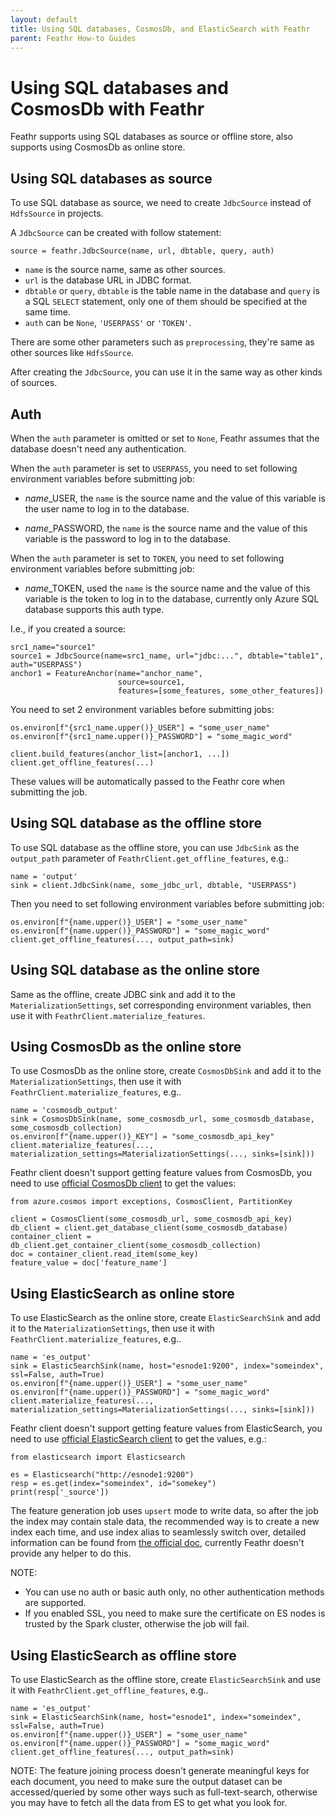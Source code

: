 ```yaml
---
layout: default
title: Using SQL databases, CosmosDb, and ElasticSearch with Feathr
parent: Feathr How-to Guides
---
```


# Using SQL databases and CosmosDb with Feathr

Feathr supports using SQL databases as source or offline store, also supports using CosmosDb as online store.

## Using SQL databases as source

To use SQL database as source, we need to create `JdbcSource` instead of `HdfsSource` in projects.

A `JdbcSource` can be created with follow statement:

```
source = feathr.JdbcSource(name, url, dbtable, query, auth)
```

* `name` is the source name, same as other sources.
* `url` is the database URL in JDBC format.
* `dbtable` or `query`, `dbtable` is the table name in the database and `query` is a SQL `SELECT` statement, only one of them should be specified at the same time.
* `auth` can be `None`, `'USERPASS'` or `'TOKEN'`.

There are some other parameters such as `preprocessing`, they're same as other sources like `HdfsSource`.

After creating the `JdbcSource`, you can use it in the same way as other kinds of sources.

## Auth

When the `auth` parameter is omitted or set to `None`, Feathr assumes that the database doesn't need any authentication.

When the `auth` parameter is set to `USERPASS`, you need to set following environment variables before submitting job:

* *name*_USER, the `name` is the source name and the value of this variable is the user name to log in to the database.

* *name*_PASSWORD, the `name` is the source name and the value of this variable is the password to log in to the database.

When the `auth` parameter is set to `TOKEN`, you need to set following environment variables before submitting job:

* *name*_TOKEN, used the `name` is the source name and the value of this variable is the token to log in to the database, currently only Azure SQL database supports this auth type.

I.e., if you created a source:

```
src1_name="source1"
source1 = JdbcSource(name=src1_name, url="jdbc:...", dbtable="table1", auth="USERPASS")
anchor1 = FeatureAnchor(name="anchor_name",
                        source=source1,
                        features=[some_features, some_other_features])
```

You need to set 2 environment variables before submitting jobs:
```
os.environ[f"{src1_name.upper()}_USER"] = "some_user_name"
os.environ[f"{src1_name.upper()}_PASSWORD"] = "some_magic_word"

client.build_features(anchor_list=[anchor1, ...])
client.get_offline_features(...)
```

These values will be automatically passed to the Feathr core when submitting the job.

## Using SQL database as the offline store

To use SQL database as the offline store, you can use `JdbcSink` as the `output_path` parameter of `FeathrClient.get_offline_features`, e.g.:
```
name = 'output'
sink = client.JdbcSink(name, some_jdbc_url, dbtable, "USERPASS")
```

Then you need to set following environment variables before submitting job:
```
os.environ[f"{name.upper()}_USER"] = "some_user_name"
os.environ[f"{name.upper()}_PASSWORD"] = "some_magic_word"
client.get_offline_features(..., output_path=sink)
```

## Using SQL database as the online store

Same as the offline, create JDBC sink and add it to the `MaterializationSettings`, set corresponding environment variables, then use it with `FeathrClient.materialize_features`.

## Using CosmosDb as the online store

To use CosmosDb as the online store, create `CosmosDbSink` and add it to the `MaterializationSettings`, then use it with `FeathrClient.materialize_features`, e.g..

```
name = 'cosmosdb_output'
sink = CosmosDbSink(name, some_cosmosdb_url, some_cosmosdb_database, some_cosmosdb_collection)
os.environ[f"{name.upper()}_KEY"] = "some_cosmosdb_api_key"
client.materialize_features(..., materialization_settings=MaterializationSettings(..., sinks=[sink]))
```

Feathr client doesn't support getting feature values from CosmosDb, you need to use [official CosmosDb client](https://pypi.org/project/azure-cosmos/) to get the values:

```
from azure.cosmos import exceptions, CosmosClient, PartitionKey

client = CosmosClient(some_cosmosdb_url, some_cosmosdb_api_key)
db_client = client.get_database_client(some_cosmosdb_database)
container_client = db_client.get_container_client(some_cosmosdb_collection)
doc = container_client.read_item(some_key)
feature_value = doc['feature_name']
```

## Using ElasticSearch as online store

To use ElasticSearch as the online store, create `ElasticSearchSink` and add it to the `MaterializationSettings`, then use it with `FeathrClient.materialize_features`, e.g..

```
name = 'es_output'
sink = ElasticSearchSink(name, host="esnode1:9200", index="someindex", ssl=False, auth=True)
os.environ[f"{name.upper()}_USER"] = "some_user_name"
os.environ[f"{name.upper()}_PASSWORD"] = "some_magic_word"
client.materialize_features(..., materialization_settings=MaterializationSettings(..., sinks=[sink]))
```

Feathr client doesn't support getting feature values from ElasticSearch, you need to use [official ElasticSearch client](https://pypi.org/project/elasticsearch/) to get the values, e.g.:

```
from elasticsearch import Elasticsearch

es = Elasticsearch("http://esnode1:9200")
resp = es.get(index="someindex", id="somekey")
print(resp['_source'])
```

The feature generation job uses `upsert` mode to write data, so after the job the index may contain stale data, the recommended way is to create a new index each time, and use index alias to seamlessly switch over, detailed information can be found from [the official doc](https://www.elastic.co/guide/en/elasticsearch/reference/master/aliases.html), currently Feathr doesn't provide any helper to do this.

NOTE:
+ You can use no auth or basic auth only, no other authentication methods are supported.
+ If you enabled SSL, you need to make sure the certificate on ES nodes is trusted by the Spark cluster, otherwise the job will fail.

## Using ElasticSearch as offline store

To use ElasticSearch as the offline store, create `ElasticSearchSink` and use it with `FeathrClient.get_offline_features`, e.g..

```
name = 'es_output'
sink = ElasticSearchSink(name, host="esnode1", index="someindex", ssl=False, auth=True)
os.environ[f"{name.upper()}_USER"] = "some_user_name"
os.environ[f"{name.upper()}_PASSWORD"] = "some_magic_word"
client.get_offline_features(..., output_path=sink)
```

NOTE: The feature joining process doesn't generate meaningful keys for each document, you need to make sure the output dataset can be accessed/queried by some other ways such as full-text-search, otherwise you may have to fetch all the data from ES to get what you look for.